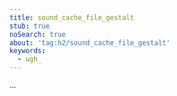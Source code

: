 ```yaml
---
title: sound_cache_file_gestalt
stub: true
noSearch: true
about: 'tag:h2/sound_cache_file_gestalt'
keywords:
  - ugh_
---
```

...
